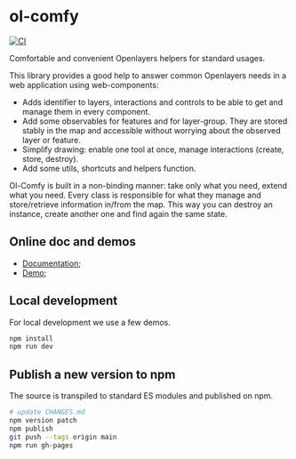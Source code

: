 # ol-comfy

[![CI](https://github.com/geoblocks/ol-comfy/actions/workflows/ci.yml/badge.svg?branch=main)](https://github.com/geoblocks/ol-comfy/actions/workflows/ci.yml)

Comfortable and convenient Openlayers helpers for standard usages.

This library provides a good help to answer common Openlayers needs in a web application using web-components:

- Adds identifier to layers, interactions and controls to be able to get and manage them in every component.
- Add some observables for features and for layer-group. They are stored stably in the map and accessible without worrying about
  the observed layer or feature.
- Simplify drawing: enable one tool at once, manage interactions (create, store, destroy).
- Add some utils, shortcuts and helpers function.

Ol-Comfy is built in a non-binding manner: take only what you need, extend what you need. Every class is responsible for what
they manage and store/retrieve information in/from the map. This way you can destroy an instance, create another one and find
again the same state.

## Online doc and demos

- [Documentation](https://geoblocks.github.io/ol-comfy/apidoc/index.html);
- [Demo](https://geoblocks.github.io/ol-comfy/examples/index.html);

## Local development

For local development we use a few demos.

```bash
npm install
npm run dev
```

## Publish a new version to npm

The source is transpiled to standard ES modules and published on npm.

```bash
# update CHANGES.md
npm version patch
npm publish
git push --tags origin main
npm run gh-pages
```
